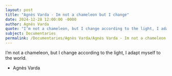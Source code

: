 ```yaml
---
layout: post
title: "Agnès Varda - Im not a chameleon but I change"
date: 2024-12-28 12:00:00 -0000
author: Agnès Varda
quote: "I’m not a chameleon, but I change according to the light, I adapt myself to the world."
subject: Documentaries
permalink: /Documentaries/Agnès Varda/Agnès Varda - Im not a chameleon but I change
---
```


I’m not a chameleon, but I change according to the light, I adapt myself to the world.

- Agnès Varda
